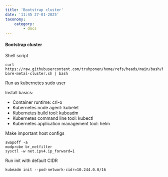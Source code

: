 ```yaml
---
title: 'Bootstrap cluster'
date: '11:45 27-01-2025'
taxonomy:
    category:
        - docs
---
```


#### Bootstrap cluster

Shell script

    curl https://raw.githubusercontent.com/truhponen/home/refs/heads/main/bash/bootstrap-bare-metal-cluster.sh | bash

Run as kubernetes sudo user

Install basics:
* Container runtime: cri-o
* Kubernetes node agent: kubelet
* Kubernetes build tool: kubeadm
* Kubernetes command line tool: kubectl
* Kubernetes application management tool: helm

Make important host configs

    swapoff -a
    modprobe br_netfilter
    sysctl -w net.ipv4.ip_forward=1

Run init with default CIDR

    kubeadm init --pod-network-cidr=10.244.0.0/16